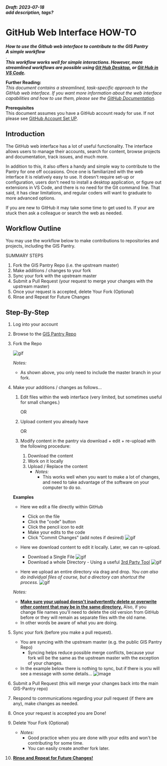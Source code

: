 ***Draft: 2023-07-18***   
***add description, tags?***

# GitHub Web Interface HOW-TO
***How to use the Github web interface to contribute to the GIS Pantry***  
***A simple workflow***  
.  
***This workflow works well for simple interactions. However, more streamlined workflows are possible using [Git Hub Desktop](./GitHub_DesktopApplication.md), or [Git Hub in VS Code](./GitHub_in_VSCode.md).***  

**Further Reading:**  
*This document contains a streamlined, task-specific approach to the GitHub web interface. If you want more information about the web interface capabilities and how to use them, please see the [GitHub Documentation](https://docs.github.com/en).*  

**Prerequisites**  
This document assumes you have a GitHub account ready for use. If not please see [GitHub Account Set UP](./GitHub_Account_Set_Up.md).

## Introduction
The GitHub web interface has a lot of useful functionality. The interface allows users to manage their accounts, search for content, browse projects and documentation, track issues, and much more. 

In addition to this, it also offers a handy and simple way to contribute to the Pantry for one off occasions. Once one is familiarized with the web interface it is relatively easy to use. It doesn't require set-up or configuration, users don't need to install  a desktop application, or figure out extensions in VS Code, and there is no need for the Git command line. That said, it has clear limitations, and regular coders will want to graduate to more advanced options.

If you are new to GitHub it may take some time to get used to. If your are stuck then ask a colleague or search the web as needed.

## Workflow Outline
You may use the workflow below to make contributions to repositories and projects, including the GIS Pantry. 

SUMMARY STEPS
1. Fork the GIS Pantry Repo (i.e. the upstream master)
1. Make additions / changes to your fork
1. Sync your fork with the upstream master 
1. Submit a Pull Request (your request to merge your changes with the upstream master)
1. Once your request is accepted, delete Your Fork (Optional)
1. Rinse and Repeat for Future Changes

## Step-By-Step
1. Log into your account
1. Browse to the [GIS Pantry Repo](https://github.com/bcgov/gis-pantry)
1. Fork the Repo

    ![gif](_media/GitHub-WI_contribute_fork-repo.gif)

    *Notes:*
    - As shown above, you only need to include the master branch in your fork.

1. Make your additions / changes as follows...
    1. Edit files within the web interface (very limited, but sometimes useful for small changes.)
    
        OR
    
    1. Upload content you already have

        OR

    1. Modify content in the pantry via download + edit + re-upload with the following procedure:
        1. Download the content
        1. Work on it locally
        1. Upload / Replace the content  
            - *Notes:*
                - This works well when you want to make a lot of changes, and need to take advantage of the software on your computer to do so.
    
    **Examples**

    - Here we edit a file directly within GitHub
        - Click on the file
        - Click the "code" button
        - Click the pencil icon to edit
        - Make your edits to the code
        - Click "Commit Changes" (add notes if desired)
    ![gif](_media/GitHub-WI_contribute_edit-in-web.gif)

    - Here we download content to edit it locally. Later, we can re-upload.
        - Download a Single File
        ![gif](_media/GitHub-WI_contribute_download-file.gif)
        - Download a whole Directory - Using a useful [3rd Party Tool](https://download-directory.github.io/)
        ![gif](_media/GitHub-WI_contribute_download-directory.gif)

    - Here we upload an entire directory via drag and drop.
    *You can also do individual files of course, but a directory can shortcut the process.*
    ![gif](_media/GitHub-WI_contribute_upload-directory.gif)

    *Notes:*  
    - <ins>**Make sure your upload doesn't inadvertently delete or overwrite other content that may be in the same directory.**</ins> Also, if you change file names you'll need to delete the old version from GitHub before or they will remain as separate files with the old name.
    - In other words be aware of what you are doing.
               
1. Sync your fork (before you make a pull request).
    - You are syncing with the upstream master (e.g. the public GIS Pantry Repo)
        - Syncing helps reduce possible merge conflicts, because your fork will be the same as the upstream master with the exception of your changes.
    - In the example below there is nothing to sync, but if there is you will see a message with some details...
    ![image](_media/GitHub-WI_contribute_sync-fork.gif)
1. Submit a Pull Request (this will merge your changes back into the main GIS-Pantry repo)
1. Respond to communications regarding your pull request (if there are any), make changes as needed.
1. Once your request is accepted you are Done!
1. Delete Your Fork (Optional)
    - *Notes:*
        - Good practice when you are done with your edits and won't be contributing for some time.
        - You can easily create another fork later.
1. **<ins>Rinse and Repeat for Future Changes!</ins>**
